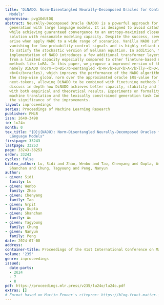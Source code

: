```yaml
---
title: 'DiNADO: Norm-Disentangled Neurally-Decomposed Oracles for Controlling Language
  Models'
openreview: pvg1OdUtDQ
abstract: NeurAlly-Decomposed Oracle (NADO) is a powerful approach for controllable
  generation with large language models. It is designed to avoid catastrophic forgetting
  while achieving guaranteed convergence to an entropy-maximized closed-form optimal
  solution with reasonable modeling capacity. Despite the success, several challenges
  arise when apply NADO to a wide range of scenarios. Vanilla NADO suffers from gradient
  vanishing for low-probability control signals and is highly reliant on a regularization
  to satisfy the stochastic version of Bellman equation. In addition, the vanilla
  implementation of NADO introduces a few additional transformer layers, suffering
  from a limited capacity especially compared to other finetune-based model adaptation
  methods like LoRA. In this paper, we propose a improved version of the NADO algorithm,
  namely DiNADO (norm-<b>Di</b>sentangled <b>N</b>eur<b>A</b>lly-<b>D</b>ecomposed
  <b>O</b>racles), which improves the performance of the NADO algorithm through disentangling
  the step-wise global norm over the approximated oracle $R$-value for all potential
  next-tokens, allowing DiNADO to be combined with finetuning methods like LoRA. We
  discuss in depth how DiNADO achieves better capacity, stability and flexibility
  with both empirical and theoretical results. Experiments on formality control in
  machine translation and the lexically constrained generation task CommonGen demonstrates
  the significance of the improvements.
layout: inproceedings
series: Proceedings of Machine Learning Research
publisher: PMLR
issn: 2640-3498
id: lu24o
month: 0
tex_title: "{D}i{NADO}: Norm-Disentangled Neurally-Decomposed Oracles for Controlling
  Language Models"
firstpage: 33243
lastpage: 33253
page: 33243-33253
order: 33243
cycles: false
bibtex_author: Lu, Sidi and Zhao, Wenbo and Tao, Chenyang and Gupta, Arpit and Wu,
  Shanchan and Chung, Tagyoung and Peng, Nanyun
author:
- given: Sidi
  family: Lu
- given: Wenbo
  family: Zhao
- given: Chenyang
  family: Tao
- given: Arpit
  family: Gupta
- given: Shanchan
  family: Wu
- given: Tagyoung
  family: Chung
- given: Nanyun
  family: Peng
date: 2024-07-08
address:
container-title: Proceedings of the 41st International Conference on Machine Learning
volume: '235'
genre: inproceedings
issued:
  date-parts:
  - 2024
  - 7
  - 8
pdf: https://proceedings.mlr.press/v235/lu24o/lu24o.pdf
extras: []
# Format based on Martin Fenner's citeproc: https://blog.front-matter.io/posts/citeproc-yaml-for-bibliographies/
---
```

